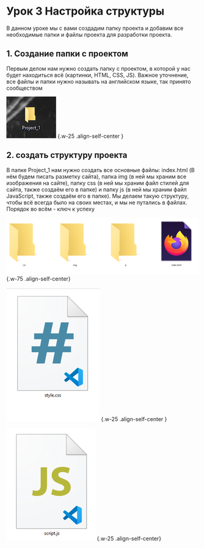 # Урок 3 Настройка структуры

В данном уроке мы с вами создадим папку проекта и добавим все необходимые папки и файлы проекта для разработки проекта.

## 1. Создание папки с проектом

Первым делом нам нужно создать папку с проектом, в которой у нас будет находиться всё (картинки, HTML, CSS, JS). Важное уточнение, все файлы и папки нужно называть на английском языке, так принято сообществом

![alt](/assets/images/learn/lesson-1.3/Папка_с_проектом.png) {.w-25 .align-self-center }

## 2. создать структуру проекта

В папке Project_1 нам нужно создать все основные файлы: index.html (В нём будем писать разметку сайта), папка img (в ней мы храним все изображения на сайте), папку css (в ней мы храним файл стилей для сайта, также создаём его в папке) и папку js (в ней мы храним файл JavaScript, также создаём его в папке). Мы делаем такую структуру, чтобы всё всегда было на своих местах, и мы не путались в файлах. Порядок во всём - ключ к успеху

![alt](/assets/images/learn/lesson-1.3/Структура.png) {.w-75 .align-self-center}

![alt](/assets/images/learn/lesson-1.3/Файл_стилей.png) {.w-25 .align-self-center }

![alt](/assets/images/learn/lesson-1.3/Жабаскрипт.png) {.w-25 .align-self-center}
